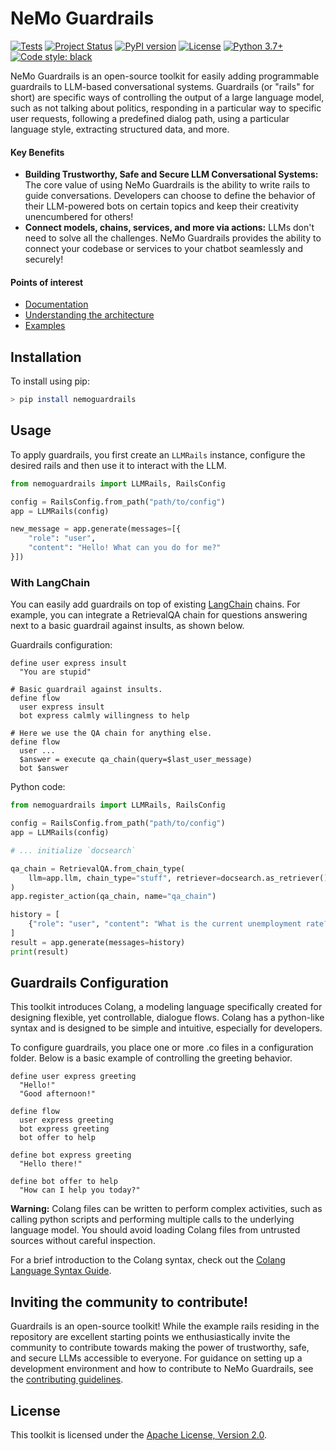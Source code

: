 # NeMo Guardrails

[![Tests](https://img.shields.io/badge/Tests-passing-green)]()
[![Project Status](https://img.shields.io/badge/Status-alpha-orange)]()
[![PyPI version](https://img.shields.io/badge/PyPI-0.1.0-blue)](https://pypi.org/project/your-package-name/)
[![License](https://img.shields.io/badge/License-Apache%202.0-brightgreen.svg)](https://github.com/NVIDIA/NeMo-Guardrails/blob/main/LICENSE)
[![Python 3.7+](https://img.shields.io/badge/python-3.7%2B-green)](https://www.python.org/downloads/)
[![Code style: black](https://img.shields.io/badge/code%20style-black-000000.svg)](https://github.com/psf/black)

NeMo Guardrails is an open-source toolkit for easily adding programmable guardrails to LLM-based conversational systems. Guardrails (or "rails" for short) are specific ways of controlling the output of a large language model, such as not talking about politics, responding in a particular way to specific user requests, following a predefined dialog path, using a particular language style, extracting structured data, and more.

#### **Key Benefits**
- **Building Trustworthy, Safe and Secure LLM Conversational Systems:** The core
value of using NeMo Guardrails is the ability to write rails to guide conversations. Developers
can choose to define the behavior of their LLM-powered bots on certain topics and keep their creativity unencumbered for others!
- **Connect models, chains, services, and more via actions:** LLMs don't need to solve all the challenges. NeMo Guardrails provides the ability to connect your codebase or services to your chatbot seamlessly and securely!

#### **Points of interest**
* [Documentation](./docs/README.md)
* [Understanding the architecture](./docs/architecture/README.md)
* [Examples](./examples/README.md)

## Installation

To install using pip:

```bash
> pip install nemoguardrails
```

## Usage

To apply guardrails, you first create an `LLMRails` instance, configure the desired rails and then use it to interact with the LLM.

```python
from nemoguardrails import LLMRails, RailsConfig

config = RailsConfig.from_path("path/to/config")
app = LLMRails(config)

new_message = app.generate(messages=[{
    "role": "user",
    "content": "Hello! What can you do for me?"
}])
```

### With LangChain

You can easily add guardrails on top of existing [LangChain](https://github.com/hwchase17/langchain) chains. For example, you can integrate a RetrievalQA chain for questions answering next to a basic guardrail against insults, as shown below.

Guardrails configuration:

```colang
define user express insult
  "You are stupid"

# Basic guardrail against insults.
define flow
  user express insult
  bot express calmly willingness to help

# Here we use the QA chain for anything else.
define flow
  user ...
  $answer = execute qa_chain(query=$last_user_message)
  bot $answer
```

Python code:

```python
from nemoguardrails import LLMRails, RailsConfig

config = RailsConfig.from_path("path/to/config")
app = LLMRails(config)

# ... initialize `docsearch`

qa_chain = RetrievalQA.from_chain_type(
    llm=app.llm, chain_type="stuff", retriever=docsearch.as_retriever()
)
app.register_action(qa_chain, name="qa_chain")

history = [
    {"role": "user", "content": "What is the current unemployment rate?"}
]
result = app.generate(messages=history)
print(result)
```

## Guardrails Configuration

This toolkit introduces Colang, a modeling language specifically created for designing flexible, yet controllable, dialogue flows. Colang has a python-like syntax and is designed to be simple and intuitive, especially for developers.

To configure guardrails, you place one or more .co files in a configuration folder. Below is a basic example of controlling the greeting behavior.

```colang
define user express greeting
  "Hello!"
  "Good afternoon!"

define flow
  user express greeting
  bot express greeting
  bot offer to help

define bot express greeting
  "Hello there!"

define bot offer to help
  "How can I help you today?"
```

**Warning:** Colang files can be written to perform complex activities, such as calling python scripts and performing multiple calls to the underlying language model. You should avoid loading Colang files from untrusted sources without careful inspection.

For a brief introduction to the Colang syntax, check out the [Colang Language Syntax Guide](./docs/user_guide/colang-language-syntax-guide.md).



## Inviting the community to contribute!

Guardrails is an open-source toolkit! While the example rails residing in the repository are excellent starting points we enthusiastically invite the community to contribute towards making the power of trustworthy, safe, and secure LLMs accessible to everyone. For guidance on setting up a development environment and how to contribute to NeMo Guardrails, see the [contributing guidelines](./CONTRIBUTING.md).

## License

This toolkit is licensed under the [Apache License, Version 2.0](http://www.apache.org/licenses/LICENSE-2.0).
